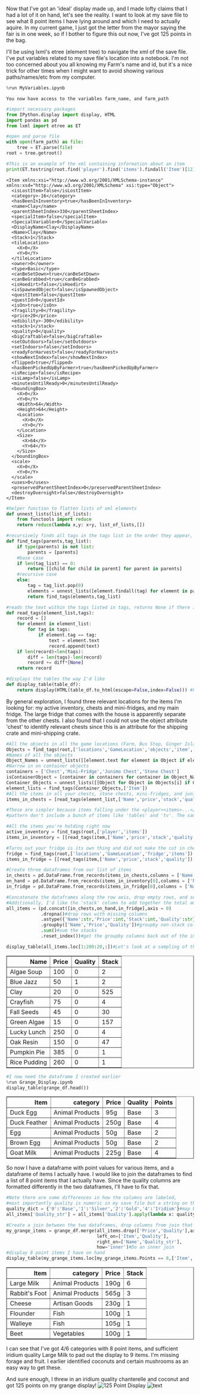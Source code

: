 Now that I've got an 'ideal' display made up, and I made lofty claims that I had a lot of it on hand, let's see the reality. I want to look at my save file to see what 8 point items I have lying around and which I need to actually aquire. In my current game, I just got the letter from the mayor saying the fair is in one week, so if I bother to figure this out now, I've got 125 points in the bag.

I'll be using lxml's etree (element tree) to navigate the xml of the save file. I've put variables related to my save file's location into a notebook. I'm not too concerned about you all knowing my Farm's name and id, but it's a nice trick for other times when I might want to avoid showing various paths/names/etc from my computer.


```python
%run MyVariables.ipynb
```

    You now have access to the variables farm_name, and farm_path



```python
#import necessary packages
from IPython.display import display, HTML
import pandas as pd
from lxml import etree as ET
```


```python
#open and parse file
with open(farm_path) as file:
    tree = ET.parse(file)
root = tree.getroot()
```


```python
#This is an example of the xml containing information about an item
print(ET.tostring(root.find('player').find('items').findall('Item')[12],pretty_print=True).decode())
```

    <Item xmlns:xsi="http://www.w3.org/2001/XMLSchema-instance" xmlns:xsd="http://www.w3.org/2001/XMLSchema" xsi:type="Object">
      <isLostItem>false</isLostItem>
      <category>-16</category>
      <hasBeenInInventory>true</hasBeenInInventory>
      <name>Clay</name>
      <parentSheetIndex>330</parentSheetIndex>
      <specialItem>false</specialItem>
      <SpecialVariable>0</SpecialVariable>
      <DisplayName>Clay</DisplayName>
      <Name>Clay</Name>
      <Stack>1</Stack>
      <tileLocation>
        <X>0</X>
        <Y>0</Y>
      </tileLocation>
      <owner>0</owner>
      <type>Basic</type>
      <canBeSetDown>true</canBeSetDown>
      <canBeGrabbed>true</canBeGrabbed>
      <isHoedirt>false</isHoedirt>
      <isSpawnedObject>false</isSpawnedObject>
      <questItem>false</questItem>
      <questId>0</questId>
      <isOn>true</isOn>
      <fragility>0</fragility>
      <price>20</price>
      <edibility>-300</edibility>
      <stack>1</stack>
      <quality>0</quality>
      <bigCraftable>false</bigCraftable>
      <setOutdoors>false</setOutdoors>
      <setIndoors>false</setIndoors>
      <readyForHarvest>false</readyForHarvest>
      <showNextIndex>false</showNextIndex>
      <flipped>true</flipped>
      <hasBeenPickedUpByFarmer>true</hasBeenPickedUpByFarmer>
      <isRecipe>false</isRecipe>
      <isLamp>false</isLamp>
      <minutesUntilReady>0</minutesUntilReady>
      <boundingBox>
        <X>0</X>
        <Y>0</Y>
        <Width>64</Width>
        <Height>64</Height>
        <Location>
          <X>0</X>
          <Y>0</Y>
        </Location>
        <Size>
          <X>64</X>
          <Y>64</Y>
        </Size>
      </boundingBox>
      <scale>
        <X>0</X>
        <Y>0</Y>
      </scale>
      <uses>0</uses>
      <preservedParentSheetIndex>0</preservedParentSheetIndex>
      <destroyOvernight>false</destroyOvernight>
    </Item>
    





```python
#helper function to flatten lists of xml elements
def unnest_lists(list_of_lists):
    from functools import reduce
    return reduce(lambda x,y: x+y, list_of_lists,[])

#recursively finds all tags in the tags list in the order they appear, returns a list of elements
def find_tags(parents,tag_list):
    if type(parents) is not list:
        parents = [parents]
    #base case
    if len(tag_list) == 0:
        return [[child for child in parent] for parent in parents]
    #recursive case
    else:
        tag = tag_list.pop(0)
        elements = unnest_lists([element.findall(tag) for element in parents])
        return find_tags(elements,tag_list)

#reads the text within the tags listed in tags, returns None if there is no text within a tag
def read_tags(element_list,tags):
    record = []
    for element in element_list:
        for tag in tags:
            if element.tag == tag:
                text = element.text
                record.append(text)
    if len(record)<len(tags):
        diff = len(tags)-len(record)
        record += diff*[None]
    return record

#displays the tables the way I'd like
def display_table(table_df):
    return display(HTML(table_df.to_html(escape=False,index=False))) #helper function to make it display like I want

```

By general exploration, I found three relevant locations for the items I'm looking for: my active inventory, chests and mini-fridges, and my main fridge. The large fridge that comes with the house is apparently separate from the other chests. I also found that I could not use the object attribute 'chest' to identify relevant chests since this is an attribute for the shipping crate and mini-shipping crate.


```python
#All the objects in all the game locations (Farm, Bus Stop, Ginger Island, etc)
Objects = find_tags(root,['locations','GameLocation','objects','item','value','Object'])
#Names of all the objects
Object_Names = unnest_lists([[element.text for element in Object if element.tag == 'DisplayName'] for Object in Objects])
#Narrow in on container objects
containers = ['Chest','Mini-Fridge','Junimo Chest','Stone Chest']
isContainerObject = [container in containers for container in Object_Names]
Container_Objects = unnest_lists([[Object for Object in Objects[i] if Object.tag=='items'] for i in range(len(Objects)) if isContainerObject[i]])
element_lists = find_tags(Container_Objects,['Item'])
#All the items in all your chests, stone chests, mini-fridges, and junimo chests
items_in_chests = [read_tags(element_list,['Name','price','stack','quality']) for element_list in element_lists]

#These are simpler because items falling under the <player><items>...</items></player> 
#pattern don't include a bunch of items like 'tables' and 'tv'. The same is true for the fridge items

#All the items you're holding right now
active_inventory = find_tags(root,['player','items'])
items_in_inventory = [[read_tags(item,['Name','price','stack','quality']) for item in items] for items in active_inventory]

#Turns out your fridge is its own thing and did not make the cut in chest
fridge = find_tags(root,['locations','GameLocation','fridge','items'])
items_in_fridge = [[read_tags(item,['Name','price','stack','quality']) for item in items] for items in fridge]
```


```python
#Create three dataframes from our list of items
in_chests = pd.DataFrame.from_records(items_in_chests,columns = ['Name','Price','Stack','Quality'])
on_hand = pd.DataFrame.from_records(items_in_inventory[0],columns = ['Name','Price','Stack','Quality'])
in_fridge = pd.DataFrame.from_records(items_in_fridge[0],columns = ['Name','Price','Stack','Quality'])

#Concatenate the dataframes along the row axis, drop empty rows, and set the data types for each column
#Additionally, I'd like the 'stack' column to add together the total amount of each item I have in all chests
all_items = (pd.concat([in_chests,on_hand,in_fridge],axis = 0)
             .dropna()#drop rows with missing columns
             .astype({'Name':str,'Price':int,'Stack':int,'Quality':str})#force correct types on the columns
             .groupby(['Name','Price','Quality'])#groupby non-stack columns
             .sum()#sum the stacks
             .reset_index())#get the groupby columns back out of the index

display_table(all_items.loc[1:200:20,:])#Let's look at a sampling of the dataframe
```


<table border="1" class="dataframe">
  <thead>
    <tr style="text-align: right;">
      <th>Name</th>
      <th>Price</th>
      <th>Quality</th>
      <th>Stack</th>
    </tr>
  </thead>
  <tbody>
    <tr>
      <td>Algae Soup</td>
      <td>100</td>
      <td>0</td>
      <td>2</td>
    </tr>
    <tr>
      <td>Blue Jazz</td>
      <td>50</td>
      <td>1</td>
      <td>2</td>
    </tr>
    <tr>
      <td>Clay</td>
      <td>20</td>
      <td>0</td>
      <td>525</td>
    </tr>
    <tr>
      <td>Crayfish</td>
      <td>75</td>
      <td>0</td>
      <td>4</td>
    </tr>
    <tr>
      <td>Fall Seeds</td>
      <td>45</td>
      <td>0</td>
      <td>30</td>
    </tr>
    <tr>
      <td>Green Algae</td>
      <td>15</td>
      <td>0</td>
      <td>157</td>
    </tr>
    <tr>
      <td>Lucky Lunch</td>
      <td>250</td>
      <td>0</td>
      <td>4</td>
    </tr>
    <tr>
      <td>Oak Resin</td>
      <td>150</td>
      <td>0</td>
      <td>47</td>
    </tr>
    <tr>
      <td>Pumpkin Pie</td>
      <td>385</td>
      <td>0</td>
      <td>1</td>
    </tr>
    <tr>
      <td>Rice Pudding</td>
      <td>260</td>
      <td>0</td>
      <td>1</td>
    </tr>
  </tbody>
</table>



```python
#I now need the dataframe I created earlier
%run Grange_Display.ipynb
display_table(grange_df.head())
```


<table border="1" class="dataframe">
  <thead>
    <tr style="text-align: right;">
      <th>Item</th>
      <th>category</th>
      <th>Price</th>
      <th>Quality</th>
      <th>Points</th>
    </tr>
  </thead>
  <tbody>
    <tr>
      <td>Duck Egg</td>
      <td>Animal Products</td>
      <td>95g</td>
      <td>Base</td>
      <td>3</td>
    </tr>
    <tr>
      <td>Duck Feather</td>
      <td>Animal Products</td>
      <td>250g</td>
      <td>Base</td>
      <td>4</td>
    </tr>
    <tr>
      <td>Egg</td>
      <td>Animal Products</td>
      <td>50g</td>
      <td>Base</td>
      <td>2</td>
    </tr>
    <tr>
      <td>Brown Egg</td>
      <td>Animal Products</td>
      <td>50g</td>
      <td>Base</td>
      <td>2</td>
    </tr>
    <tr>
      <td>Goat Milk</td>
      <td>Animal Products</td>
      <td>225g</td>
      <td>Base</td>
      <td>4</td>
    </tr>
  </tbody>
</table>


So now I have a dataframe with point values for various items, and a dataframe of items I actually have. I would like to join the dataframes to find a list of 8 point items that I actually have. Since the quality columns are formatted differently in the two dataframes, I'll have to fix that.


```python
#Note there are some differences in how the columns are labeled, 
#most importantly quality is numeric in my save file but a string on the wiki
quality_dict = {'0':'Base','1':'Silver','2':'Gold','4':'Iridium'}#map between the two formats
all_items['Quality_str'] = all_items['Quality'].apply(lambda x: quality_dict[x])#relabel my save file quality

#Create a join between the two dataframes, drop columns from join that would be duplicated
my_grange_items = grange_df.merge(all_items.drop(['Price','Quality'],axis=1),
                                  left_on=['Item','Quality'],
                                  right_on=['Name','Quality_str'],
                                  how='inner')#Do an inner join
#display 8 point items I have on hand
display_table(my_grange_items.loc[my_grange_items.Points == 8,['Item','category','Price','Stack']])
```


<table border="1" class="dataframe">
  <thead>
    <tr style="text-align: right;">
      <th>Item</th>
      <th>category</th>
      <th>Price</th>
      <th>Stack</th>
    </tr>
  </thead>
  <tbody>
    <tr>
      <td>Large Milk</td>
      <td>Animal Products</td>
      <td>190g</td>
      <td>6</td>
    </tr>
    <tr>
      <td>Rabbit's Foot</td>
      <td>Animal Products</td>
      <td>565g</td>
      <td>3</td>
    </tr>
    <tr>
      <td>Cheese</td>
      <td>Artisan Goods</td>
      <td>230g</td>
      <td>1</td>
    </tr>
    <tr>
      <td>Flounder</td>
      <td>Fish</td>
      <td>100g</td>
      <td>1</td>
    </tr>
    <tr>
      <td>Walleye</td>
      <td>Fish</td>
      <td>105g</td>
      <td>1</td>
    </tr>
    <tr>
      <td>Beet</td>
      <td>Vegetables</td>
      <td>100g</td>
      <td>1</td>
    </tr>
  </tbody>
</table>


I can see that I've got 4/6 categories with 8 point items, and sufficient iridium quality Large Milk to pad out the display to 9 items. I'm missing forage and fruit. I earlier identified coconuts and certain mushrooms as an easy way to get these.

And sure enough, I threw in an iridium quality chanterelle and coconut and got 125 points on my grange display!
<img src = 'Users/chrismalec/Desktop/PerfectGrange.png' alt = '125 Point Display'/>
![text](/Users/chrismalec/Desktop/PerfectGrange.png)
